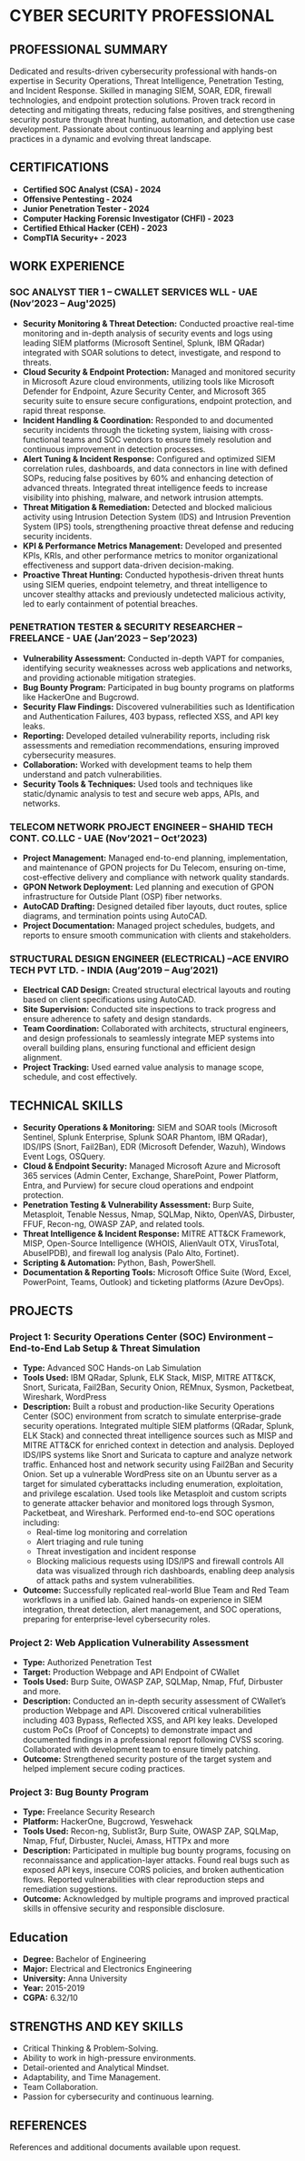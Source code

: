 # CYBER SECURITY PROFESSIONAL

## PROFESSIONAL SUMMARY
Dedicated and results-driven cybersecurity professional with hands-on expertise in Security Operations, Threat Intelligence, Penetration Testing, and Incident Response. Skilled in managing SIEM, SOAR, EDR, firewall technologies, and endpoint protection solutions. Proven track record in detecting and mitigating threats, reducing false positives, and strengthening security posture through threat hunting, automation, and detection use case development. Passionate about continuous learning and applying best practices in a dynamic and evolving threat landscape.

## CERTIFICATIONS
- **Certified SOC Analyst (CSA) - 2024**
- **Offensive Pentesting - 2024**
- **Junior Penetration Tester - 2024**
- **Computer Hacking Forensic Investigator (CHFI) - 2023**
- **Certified Ethical Hacker (CEH) - 2023**
- **CompTIA Security+ - 2023**

## WORK EXPERIENCE

### SOC ANALYST TIER 1 – CWALLET SERVICES WLL - UAE (Nov’2023 – Aug'2025)
- **Security Monitoring & Threat Detection:** Conducted proactive real-time monitoring and in-depth analysis of security events and logs using leading SIEM platforms (Microsoft Sentinel, Splunk, IBM QRadar) integrated with SOAR solutions to detect, investigate, and respond to threats.
- **Cloud Security & Endpoint Protection:** Managed and monitored security in Microsoft Azure cloud environments, utilizing tools like Microsoft Defender for Endpoint, Azure Security Center, and Microsoft 365 security suite to ensure secure configurations, endpoint protection, and rapid threat response.
- **Incident Handling & Coordination:** Responded to and documented security incidents through the ticketing system, liaising with cross-functional teams and SOC vendors to ensure timely resolution and continuous improvement in detection processes.
- **Alert Tuning & Incident Response:** Configured and optimized SIEM correlation rules, dashboards, and data connectors in line with defined SOPs, reducing false positives by 60% and enhancing detection of advanced threats. Integrated threat intelligence feeds to increase visibility into phishing, malware, and network intrusion attempts.
- **Threat Mitigation & Remediation:** Detected and blocked malicious activity using Intrusion Detection System (IDS) and Intrusion Prevention System (IPS) tools, strengthening proactive threat defense and reducing security incidents.
- **KPI & Performance Metrics Management:** Developed and presented KPIs, KRIs, and other performance metrics to monitor organizational effectiveness and support data-driven decision-making.
- **Proactive Threat Hunting:** Conducted hypothesis-driven threat hunts using SIEM queries, endpoint telemetry, and threat intelligence to uncover stealthy attacks and previously undetected malicious activity, led to early containment of potential breaches.

### PENETRATION TESTER & SECURITY RESEARCHER – FREELANCE - UAE (Jan’2023 – Sep’2023)
- **Vulnerability Assessment:** Conducted in-depth VAPT for companies, identifying security weaknesses across web applications and networks, and providing actionable mitigation strategies.
- **Bug Bounty Program:** Participated in bug bounty programs on platforms like HackerOne and Bugcrowd.
- **Security Flaw Findings:** Discovered vulnerabilities such as Identification and Authentication Failures, 403 bypass, reflected XSS, and API key leaks.
- **Reporting:** Developed detailed vulnerability reports, including risk assessments and remediation recommendations, ensuring improved cybersecurity measures.
- **Collaboration:** Worked with development teams to help them understand and patch vulnerabilities.
- **Security Tools & Techniques:** Used tools and techniques like static/dynamic analysis to test and secure web apps, APIs, and networks.

### TELECOM NETWORK PROJECT ENGINEER – SHAHID TECH CONT. CO.LLC - UAE (Nov’2021 – Oct’2023)
- **Project Management:** Managed end-to-end planning, implementation, and maintenance of GPON projects for Du Telecom, ensuring on-time, cost-effective delivery and compliance with network quality standards.
- **GPON Network Deployment:** Led planning and execution of GPON infrastructure for Outside Plant (OSP) fiber networks.
- **AutoCAD Drafting:** Designed detailed fiber layouts, duct routes, splice diagrams, and termination points using AutoCAD.
- **Project Documentation:** Managed project schedules, budgets, and reports to ensure smooth communication with clients and stakeholders.

### STRUCTURAL DESIGN ENGINEER (ELECTRICAL) –ACE ENVIRO TECH PVT LTD. - INDIA (Aug’2019 – Aug’2021)
- **Electrical CAD Design:** Created structural electrical layouts and routing based on client specifications using AutoCAD.
- **Site Supervision:** Conducted site inspections to track progress and ensure adherence to safety and design standards.
- **Team Coordination:** Collaborated with architects, structural engineers, and design professionals to seamlessly integrate MEP systems into overall building plans, ensuring functional and efficient design alignment.
- **Project Tracking:** Used earned value analysis to manage scope, schedule, and cost effectively.

## TECHNICAL SKILLS
- **Security Operations & Monitoring:** SIEM and SOAR tools (Microsoft Sentinel, Splunk Enterprise, Splunk SOAR Phantom, IBM QRadar), IDS/IPS (Snort, Fail2Ban), EDR (Microsoft Defender, Wazuh), Windows Event Logs, OSQuery.
- **Cloud & Endpoint Security:** Managed Microsoft Azure and Microsoft 365 services (Admin Center, Exchange, SharePoint, Power Platform, Entra, and Purview) for secure cloud operations and endpoint protection.
- **Penetration Testing & Vulnerability Assessment:** Burp Suite, Metasploit, Tenable Nessus, Nmap, SQLMap, Nikto, OpenVAS, Dirbuster, FFUF, Recon-ng, OWASP ZAP, and related tools.
- **Threat Intelligence & Incident Response:** MITRE ATT&CK Framework, MISP, Open-Source Intelligence (WHOIS, AlienVault OTX, VirusTotal, AbuseIPDB), and firewall log analysis (Palo Alto, Fortinet).
- **Scripting & Automation:** Python, Bash, PowerShell.
- **Documentation & Reporting Tools:** Microsoft Office Suite (Word, Excel, PowerPoint, Teams, Outlook) and ticketing platforms (Azure DevOps).

## PROJECTS
### **Project 1:** Security Operations Center (SOC) Environment – End-to-End Lab Setup & Threat Simulation
- **Type:** Advanced SOC Hands-on Lab Simulation
- **Tools Used:** IBM QRadar, Splunk, ELK Stack, MISP, MITRE ATT&CK, Snort, Suricata, Fail2Ban, Security Onion, REMnux, Sysmon, Packetbeat, Wireshark, WordPress
- **Description:**
Built a robust and production-like Security Operations Center (SOC) environment from scratch to simulate enterprise-grade security operations. Integrated multiple SIEM platforms (QRadar, Splunk, ELK Stack) and connected threat intelligence sources such as MISP and MITRE ATT&CK for enriched context in detection and analysis.
Deployed IDS/IPS systems like Snort and Suricata to capture and analyze network traffic. Enhanced host and network security using Fail2Ban and Security Onion. Set up a vulnerable WordPress site on an Ubuntu server as a target for simulated cyberattacks including enumeration, exploitation, and privilege escalation. Used tools like Metasploit and custom scripts to generate attacker behavior and monitored logs through Sysmon, Packetbeat, and Wireshark.
Performed end-to-end SOC operations including:
  - Real-time log monitoring and correlation
  - Alert triaging and rule tuning
  - Threat investigation and incident response
  - Blocking malicious requests using IDS/IPS and firewall controls
All data was visualized through rich dashboards, enabling deep analysis of attack paths and system vulnerabilities.
- **Outcome:** Successfully replicated real-world Blue Team and Red Team workflows in a unified lab. Gained hands-on experience in SIEM integration, threat detection, alert management, and SOC operations, preparing for enterprise-level cybersecurity roles.

### **Project 2:** Web Application Vulnerability Assessment
- **Type:** Authorized Penetration Test
- **Target:** Production Webpage and API Endpoint of CWallet
- **Tools Used:** Burp Suite, OWASP ZAP, SQLMap, Nmap, Ffuf, Dirbuster and more.
- **Description:**
Conducted an in-depth security assessment of CWallet’s production Webpage and API. Discovered critical vulnerabilities including 403 Bypass, Reflected XSS, and API key leaks. Developed custom PoCs (Proof of Concepts) to demonstrate impact and documented findings in a professional report following CVSS scoring. Collaborated with development team to ensure timely patching.
- **Outcome:** Strengthened security posture of the target system and helped implement secure coding practices.

### **Project 3:** Bug Bounty Program
- **Type:** Freelance Security Research
- **Platform:** HackerOne, Bugcrowd, Yeswehack
- **Tools Used:** Recon-ng, Sublist3r, Burp Suite, OWASP ZAP, SQLMap, Nmap, Ffuf, Dirbuster, Nuclei, Amass, HTTPx and more
- **Description:**
Participated in multiple bug bounty programs, focusing on reconnaissance and application-layer attacks. Found real bugs such as exposed API keys, insecure CORS policies, and broken authentication flows. Reported vulnerabilities with clear reproduction steps and remediation suggestions.
- **Outcome:** Acknowledged by multiple programs and improved practical skills in offensive security and responsible disclosure.

## Education
- **Degree:** Bachelor of Engineering
- **Major:** Electrical and Electronics Engineering
- **University:** Anna University
- **Year:** 2015-2019
- **CGPA:** 6.32/10

## STRENGTHS AND KEY SKILLS
- Critical Thinking & Problem-Solving.
- Ability to work in high-pressure environments.
- Detail-oriented and Analytical Mindset.
- Adaptability, and Time Management.
- Team Collaboration.
- Passion for cybersecurity and continuous learning.

## REFERENCES
References and additional documents available upon request.
